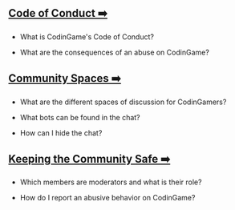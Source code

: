 ## [Code of Conduct ➡️](/pages/community/coc.md)

- What is CodinGame's Code of Conduct?

- What are the consequences of an abuse on CodinGame?

## [Community Spaces ➡️](/pages/community/chat.md)

- What are the different spaces of discussion for CodinGamers?

- What bots can be found in the chat?

- How can I hide the chat?

## [Keeping the Community Safe ➡️](/pages/community/moderation.md) 

- Which members are moderators and what is their role?

- How do I report an abusive behavior on CodinGame?